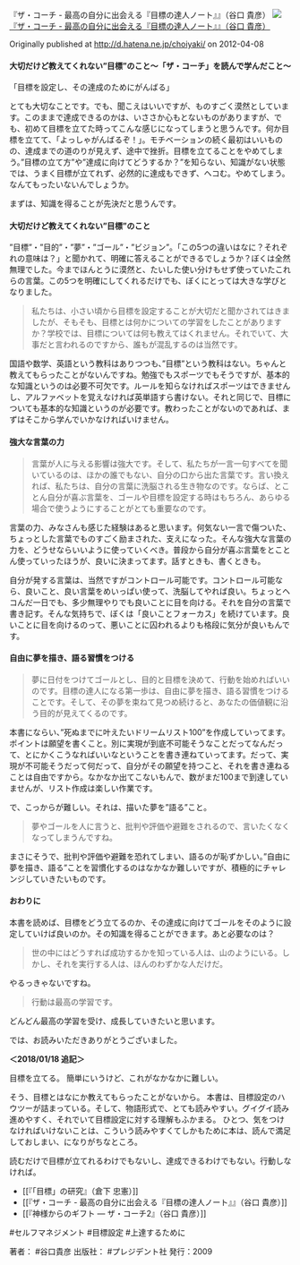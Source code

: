 『ザ・コーチ - 最高の自分に出会える『目標の達人ノート』』（谷口 貴彦）
[![](https://images-na.ssl-images-amazon.com/images/I/41GC3tJCzZL._SX346_BO1204203200_.jpg)](http://www.amazon.co.jp/exec/obidos/asin/4833419238/choiyaki81-22/)
[『ザ・コーチ - 最高の自分に出会える『目標の達人ノート』』（谷口 貴彦）](http://www.amazon.co.jp/exec/obidos/asin/4833419238/choiyaki81-22/)

Originally published at http://d.hatena.ne.jp/choiyaki/ on 2012-04-08

#### 大切だけど教えてくれない”目標”のこと〜「ザ・コーチ」を読んで学んだこと〜

「目標を設定し、その達成のためにがんばる」

とても大切なことです。でも、聞こえはいいですが、ものすごく漠然としています。このままで達成できるのかは、いささか心もとないものがありますが、でも、初めて目標を立てた時ってこんな感じになってしまうと思うんです。何か目標を立てて、「よっしゃがんばるぞ！」。モチベーションの続く最初はいいものの、達成までの道のりが見えず、途中で挫折。目標を立てることをやめてしまう。”目標の立て方”や”達成に向けてどうするか？”を知らない、知識がない状態では、うまく目標が立てれず、必然的に達成もできず、ヘコむ。やめてしまう。なんてもったいないんでしょうか。

まずは、知識を得ることが先決だと思うんです。

#### 大切だけど教えてくれない”目標”のこと

”目標”・”目的”・”夢”・”ゴール”・”ビジョン”。「この5つの違いはなに？それぞれの意味は？」と聞かれて、明確に答えることができるでしょうか？ぼくは全然無理でした。今までほんとうに漠然と、たいした使い分けもせず使っていたこれらの言葉。この5つを明確にしてくれるだけでも、ぼくにとっては大きな学びとなりました。

> 私たちは、小さい頃から目標を設定することが大切だと聞かされてはきましたが、そもそも、目標とは何かについての学習をしたことがありますか？学校では、目標については何も教えてはくれません。それでいて、大事だと言われるのですから、誰もが混乱するのは当然です。

国語や数学、英語という教科はありつつも、”目標”という教科はない。ちゃんと教えてもらったことがないんですね。勉強でもスポーツでもそうですが、基本的な知識というのは必要不可欠です。ルールを知らなければスポーツはできませんし、アルファベットを覚えなければ英単語すら書けない。それと同じで、目標についても基本的な知識というのが必要です。教わったことがないのであれば、まずはそこから学んでいかなければいけません。

#### 強大な言葉の力

> 言葉が人に与える影響は強大です。そして、私たちが一言一句すべてを聞いているのは、ほかの誰でもない、自分の口から出た言葉です。言い換えれば、私たちは、自分の言葉に洗脳される生き物なのです。ならば、とことん自分が喜ぶ言葉を、ゴールや目標を設定する時はもちろん、あらゆる場合で使うようにすることがとても重要なのです。

言葉の力、みなさんも感じた経験はあると思います。何気ない一言で傷ついた、ちょっとした言葉でものすごく励まされた、支えになった。そんな強大な言葉の力を、どうせならいいように使っていくべき。普段から自分が喜ぶ言葉をとことん使っていったほうが、良いに決まってます。話すときも、書くときも。

自分が発する言葉は、当然ですがコントロール可能です。コントロール可能なら、良いこと、良い言葉をめいっぱい使って、洗脳してやれば良い。ちょっとヘコんだ一日でも、多少無理やりでも良いことに目を向ける。それを自分の言葉で書き記す。そんな気持ちで、ぼくは「良いことフォーカス」を続けています。良いことに目を向けるのって、悪いことに囚われるよりも格段に気分が良いもんです。

#### 自由に夢を描き、語る習慣をつける

> 夢に日付をつけてゴールとし、目的と目標を決めて、行動を始めればいいのです。目標の達人になる第一歩は、自由に夢を描き、語る習慣をつけることです。そして、その夢を束ねて見つめ続けると、あなたの価値観に沿う目的が見えてくるのです。

本書にならい、”死ぬまでに叶えたいドリームリスト100”を作成していってます。ポイントは願望を書くこと。別に実現が到底不可能そうなことだってなんだって、とにかくこうなればいいなということを書き連ねていってます。だって、実現が不可能そうだって何だって、自分がその願望を持つこと、それを書き連ねることは自由ですから。なかなか出てこないもんで、数がまだ100まで到達していませんが、リスト作成は楽しい作業です。

で、こっからが難しい。それは、描いた夢を”語る”こと。

> 夢やゴールを人に言うと、批判や評価や避難をされるので、言いたくなくなってしまうんですね。

まさにそうで、批判や評価や避難を恐れてしまい、語るのが恥ずかしい。”自由に夢を描き、語る”ことを習慣化するのはなかなか難しいですが、積極的にチャレンジしていきたいものです。

#### おわりに

本書を読めば、目標をどう立てるのか、その達成に向けてゴールをそのように設定していけば良いのか。その知識を得ることができます。あと必要なのは？

> 世の中にはどうすれば成功するかを知っている人は、山のようにいる。しかし、それを実行する人は、ほんのわずかな人だけだ。

やるっきゃないですね。

> 行動は最高の学習です。

どんどん最高の学習を受け、成長していきたいと思います。

では、お読みいただきありがとうございました。


**＜2018/01/18 追記＞**

目標を立てる。
簡単にいうけど、これがなかなかに難しい。

そう、目標とはなにか教えてもらったことがないから。
本書は、目標設定のハウツーが詰まっている。そして、物語形式で、とても読みやすい。グイグイ読み進めやすく、それでいて目標設定に対する理解もふかまる。
ひとつ、気をつけなければいけないことは、こういう読みやすくてしかもために本は、読んで満足しておしまい、になりがちなところ。

読むだけで目標が立てれるわけでもないし、達成できるわけでもない。行動しなければ。

- [[『「目標」の研究』（倉下 忠憲）]]    
- [[『ザ・コーチ - 最高の自分に出会える『目標の達人ノート』』（谷口 貴彦）]]
- [[『神様からのギフト ― ザ・コーチ2』（谷口 貴彦）]]

#セルフマネジメント  #目標設定 #上達するために  

著者： #谷口貴彦
出版社： #プレジデント社
発行：2009


